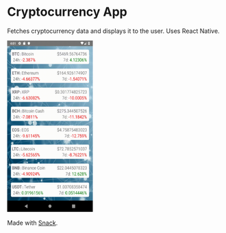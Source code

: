 # Cryptocurrency App
Fetches cryptocurrency data and displays it to the user.
Uses React Native.

<img src="./vid/cryptoAndroid.gif" width="200" height="400" />

Made with [Snack](https://github.com/expo/snack-web).
